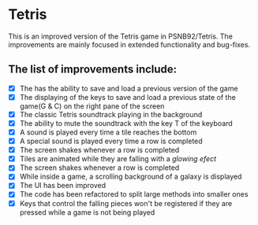 # Tetris
This is an improved version of the Tetris game in PSNB92/Tetris. The 
improvements are mainly focused in extended functionality and bug-fixes.

## The list of improvements include:

- [X] The has the ability to save and load a previous version of the game
- [X] The displaying of the keys to save and load a previous state of the 
game(G & C) on the right pane of the screen
- [X] The classic Tetris soundtrack playing in the background
- [X] The ability to mute the soundtrack with the key T of the keyboard
- [X] A sound is played every time a tile reaches the bottom
- [X] A special sound is played every time a row is completed
- [X] The screen shakes whenever a row is completed
- [X] Tiles are animated while they are falling with a *glowing efect*
- [X] The screen shakes whenever a row is completed
- [X] While inside a game, a scrolling background of a galaxy is displayed
- [X] The UI has been improved
- [X] The code has been refactored to split large methods into smaller ones
- [X] Keys that control the falling pieces won't be registered if they are 
pressed while a game is not being played